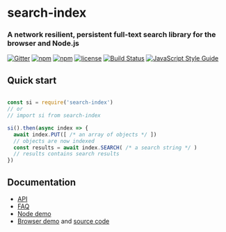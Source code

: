 # search-index

### A network resilient, persistent full-text search library for the browser and Node.js

[![Gitter](https://img.shields.io/gitter/room/nwjs/nw.js.svg?style=flat-square)](https://gitter.im/fergiemcdowall/search-index)
[![npm](https://img.shields.io/npm/v/search-index.svg?style=flat-square)](https://www.npmjs.com/package/search-index)
[![npm](https://img.shields.io/npm/dm/search-index.svg?style=flat-square)](https://npm-stat.com/charts.html?package=search-index)
[![license](https://img.shields.io/github/license/mashape/apistatus.svg?style=flat-square)](LICENCE)
[![Build Status](https://travis-ci.org/fergiemcdowall/search-index.svg?branch=master)](https://travis-ci.org/fergiemcdowall/search-index)
[![JavaScript Style Guide](https://img.shields.io/badge/code_style-standard-brightgreen.svg?style=flat-square)](https://standardjs.com)


## Quick start

```javascript

const si = require('search-index')
// or
// import si from search-index

si().then(async index => {
  await index.PUT([ /* an array of objects */ ])
  // objects are now indexed
  const results = await index.SEARCH( /* a search string */ )
  // results contains search results
})

```

## Documentation

* [API](docs/API.md)
* [FAQ](docs/FAQ.md)
* [Node demo](docs/README.md)
* [Browser demo](demo/index.html) and [source code](demo/)

